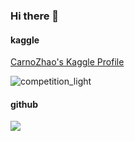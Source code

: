 ### Hi there 👋

#### kaggle
[CarnoZhao's Kaggle Profile](https://www.kaggle.com/carnozhao)


![competition_light](https://road-to-kaggle-grandmaster.vercel.app/api/badges/carnozhao/competition/light)

#### github
<a href="https://github.com/carnozhao">
  <img align="left" src="https://github-readme-stats.vercel.app/api?username=carnozhao&count_private=true&show_icons=true&theme=radical" />
</a>

<!--
**CarnoZhao/CarnoZhao** is a ✨ _special_ ✨ repository because its `README.md` (this file) appears on your GitHub profile.

Here are some ideas to get you started:

- 🔭 I’m currently working on ...
- 🌱 I’m currently learning ...
- 👯 I’m looking to collaborate on ...
- 🤔 I’m looking for help with ...
- 💬 Ask me about ...
- 📫 How to reach me: ...
- 😄 Pronouns: ...
- ⚡ Fun fact: ...
-->
